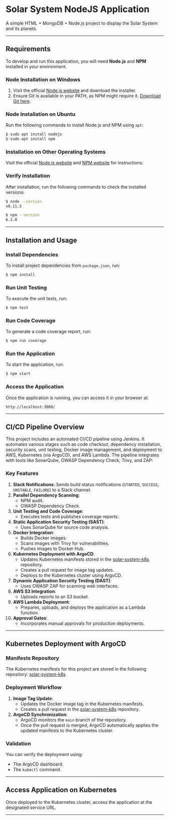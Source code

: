 
# Solar System NodeJS Application

A simple HTML + MongoDB + Node.js project to display the Solar System and its planets.

---

## Requirements

To develop and run this application, you will need **Node.js** and **NPM** installed in your environment.

### Node Installation on Windows
1. Visit the official [Node.js website](https://nodejs.org) and download the installer.
2. Ensure Git is available in your PATH, as NPM might require it. [Download Git here](https://git-scm.com/).

### Node Installation on Ubuntu
Run the following commands to install Node.js and NPM using `apt`:
```bash
$ sudo apt install nodejs
$ sudo apt install npm
```

### Installation on Other Operating Systems
Visit the official [Node.js website](https://nodejs.org) and [NPM website](https://www.npmjs.com) for instructions.

### Verify Installation
After installation, run the following commands to check the installed versions:
```bash
$ node --version
v8.11.3

$ npm --version
6.1.0
```

---

## Installation and Usage

### Install Dependencies
To install project dependencies from `package.json`, run:
```bash
$ npm install
```

### Run Unit Testing
To execute the unit tests, run:
```bash
$ npm test
```

### Run Code Coverage
To generate a code coverage report, run:
```bash
$ npm run coverage
```

### Run the Application
To start the application, run:
```bash
$ npm start
```

### Access the Application
Once the application is running, you can access it in your browser at:
```
http://localhost:3000/
```

---

## CI/CD Pipeline Overview

This project includes an automated CI/CD pipeline using Jenkins. It automates various stages such as code checkout, dependency installation, security scans, unit testing, Docker image management, and deployment to AWS, Kubernetes (via ArgoCD), and AWS Lambda. The pipeline integrates with tools like SonarQube, OWASP Dependency Check, Trivy, and ZAP:

### Key Features
1. **Slack Notifications**: Sends build status notifications (`STARTED`, `SUCCESS`, `UNSTABLE`, `FAILURE`) to a Slack channel.
2. **Parallel Dependency Scanning**:
   - NPM audit.
   - OWASP Dependency Check.
3. **Unit Testing and Code Coverage**:
   - Executes tests and publishes coverage reports.
4. **Static Application Security Testing (SAST)**:
   - Uses SonarQube for source code analysis.
5. **Docker Integration**:
   - Builds Docker images.
   - Scans images with Trivy for vulnerabilities.
   - Pushes images to Docker Hub.
6. **Kubernetes Deployment with ArgoCD**:
   - Updates Kubernetes manifests stored in the [solar-system-k8s](https://github.com/Muhamed404/solar-system-k8s) repository.
   - Creates a pull request for image tag updates.
   - Deploys to the Kubernetes cluster using ArgoCD.
7. **Dynamic Application Security Testing (DAST)**:
   - Uses OWASP ZAP for scanning web interfaces.
8. **AWS S3 Integration**:
    - Uploads reports to an S3 bucket.
9. **AWS Lambda Deployment**:
    - Prepares, uploads, and deploys the application as a Lambda function.
10. **Approval Gates**:
    - Incorporates manual approvals for production deployments.

---

## Kubernetes Deployment with ArgoCD

### Manifests Repository
The Kubernetes manifests for this project are stored in the following repository:
[solar-system-k8s](https://github.com/Muhamed404/solar-system-k8s)

### Deployment Workflow
1. **Image Tag Update**:
   - Updates the Docker image tag in the Kubernetes manifests.
   - Creates a pull request in the [solar-system-k8s](https://github.com/Muhamed404/solar-system-k8s) repository.
2. **ArgoCD Synchronization**:
   - ArgoCD monitors the `main` branch of the repository.
   - Once the pull request is merged, ArgoCD automatically applies the updated manifests to the Kubernetes cluster.

### Validation
You can verify the deployment using:
- The ArgoCD dashboard.
- The `kubectl` command.

---

## Access Application on Kubernetes
Once deployed to the Kubernetes cluster, access the application at the designated service URL.

---


